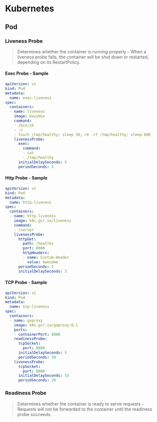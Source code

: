 
# Kubernetes

## Pod

### Liveness Probe

> Determines whether the container is running properly - When a liveness probe fails, the container will be shut down or restarted, depending on its RestartPolicy.

#### Exec Probe - Sample

```yaml
apiVersion: v1
kind: Pod
metadata:
  name: exec-liveness
spec:
  containers:
  - name: liveness
    image: busybox
    command:
    - /bin/sh
    - -c
    - touch /tmp/healthy; sleep 30; rm -rf /tmp/healthy; sleep 600
    livenessProbe:
      exec:
        command:
        - cat
        - /tmp/healthy
      initialDelaySeconds: 5
      periodSeconds: 5
 ```

#### Http Probe - Sample

```yaml
apiVersion: v1
kind: Pod
metadata:
  name: http-liveness
spec:
  containers:
  - name: http-liveness
    image: k8s.gcr.io/liveness
    command:
    - /server
    livenessProbe:
      httpGet:
        path: /healthz
        port: 8080
        httpHeaders:
        - name: Custom-Header
          value: Awesome
      periodSeconds: 3
      initialDelaySeconds: 3
 ```

#### TCP Probe - Sample

```yaml
apiVersion: v1
kind: Pod
metadata:
  name: tcp-liveness
spec:
  containers:
  - name: goproxy
    image: k8s.gcr.io/goproxy:0.1
    ports:
    - containerPort: 8080
    readinessProbe:
      tcpSocket:
        port: 8080
      initialDelaySeconds: 5
      periodSeconds: 10
    livenessProbe:
      tcpSocket:
        port: 8080
      initialDelaySeconds: 15
      periodSeconds: 20
 ```

### Readiness Probe

> 	Determines whether the container is ready to serve requests - Requests will not be forwarded to the container until the readiness probe succeeds.

